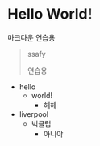 # Hello World!

마크다운 연습용

> ssafy
>
> 연습용

- hello
    + world!
        * 헤헤
- liverpool
    + 빅클럽
        * 아니야

